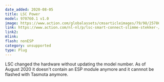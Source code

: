 ```yaml
---
date_added: 2020-08-05
title: LSC Power
model: 970760.1 v1.0
image: https://www.action.com/globalassets/cmsarticleimages/79/98/2578685_8712879142782-111.png
link: https://www.action.com/nl-nl/p/lsc-smart-connect-slimme-stekker-/
link2: 
mlink: 
flash: nonESP
category: unsupported
type: Plug
---
```


LSC changed the hardware without updating the model number. As of August 2020 it doesn't contain an ESP module anymore and it cannnot be flashed with Tasmota anymore.
